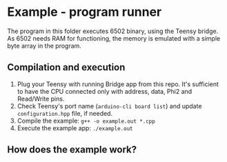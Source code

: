 # Example - program runner

The program in this folder executes 6502 binary, using the
Teensy bridge. As 6502 needs RAM for functioning, the memory
is emulated with a simple byte array in the program.

## Compilation and execution

1. Plug your Teensy with running Bridge app from this repo.
   It's sufficient to have the CPU connected only with address, data,
   Phi2 and Read/Write pins.
1. Check Teensy's port name (`arduino-cli board list`)
   and update `configuration.hpp` file, if needed.
1. Compile the example: `g++ -o example.out *.cpp`
1. Execute the example app: `./example.out`

## How does the example work?




